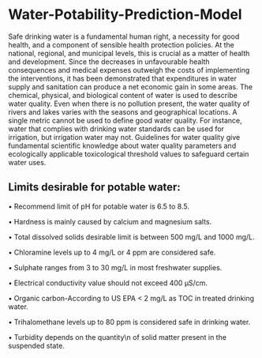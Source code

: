 # Water-Potability-Prediction-Model

Safe drinking water is a fundamental human right, a necessity for good health, and a component of sensible health protection policies. At the national, regional, and municipal levels, this is crucial as a matter of health and development. Since the decreases in unfavourable health consequences and medical expenses outweigh the costs of implementing the interventions, it has been demonstrated that expenditures in water supply and sanitation can produce a net economic gain in some areas.
The chemical, physical, and biological content of water is used to describe water quality.
Even when there is no pollution present, the water quality of rivers and lakes varies with the seasons and geographical locations. A single metric cannot be used to define good water quality. For instance, water that complies with drinking water standards can be used for irrigation, but irrigation water may not. Guidelines for water quality give fundamental scientific knowledge about water quality parameters and ecologically applicable toxicological threshold values to safeguard certain water uses.


## Limits desirable for potable water:
•	Recommend limit of pH for potable water is 6.5 to 8.5.

•	Hardness is mainly caused by calcium and magnesium salts.

•	Total dissolved solids desirable limit is between 500 mg/L and 1000 mg/L.

•	Chloramine levels up to 4 mg/L or 4 ppm are considered safe. 

•	Sulphate ranges from 3 to 30 mg/L in most freshwater supplies. 

•	Electrical conductivity value should not exceed 400 μS/cm.

•	Organic carbon-According to US EPA < 2 mg/L as TOC in treated drinking water.

•	Trihalomethane levels up to 80 ppm is considered safe in drinking water.

•	Turbidity depends on the quantity\n of solid matter present in the suspended state.


